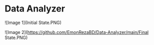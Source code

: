 # Data Analyzer
![Image 1](Initial State.PNG)

![Image 2](https://github.com/EmonRezaBD/Data-Analyzer/main/Final State.PNG)


 
